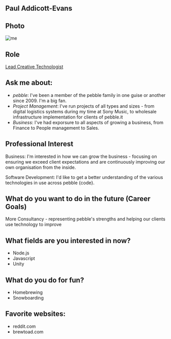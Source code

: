 ## Paul Addicott-Evans

## Photo
![me](https://en.gravatar.com/userimage/96990252/eeaa76789804b5c3f59bc43732b8e3ec.jpg?size=200)
## Role
[Lead Creative Technologist](/great-people/hiring-great-talent/creative-technologist)

## Ask me about:
- *pebble*: I've been a member of the pebble family in one guise or another since 2009. I'm a big fan.
- *Project Management*: I've run projects of all types and sizes - from digital logistics systems during my time at Sony Music, to wholesale infrastructure implementation for clients of pebble.it
- *Business*: I've had exporsure to all aspects of growing a business, from Finance to People management to Sales.


## Professional Interest 
Business: 
I'm interested in how we can grow the business - focusing on ensuring we exceed client expectations and are continuously improving our own organisation from the inside.

Software Development: 
I'd like to get a better understanding of the various technologies in use across pebble {code}. 

## What do you want to do in the future (Career Goals)
More Consultancy - representing pebble's strengths and helping our clients use technology to improve

## What fields are you interested in now?
- Node.js
- Javascript
- Unity

## What do you do for fun?
- Homebrewing
- Snowboarding

## Favorite websites:
- reddit.com
- brewtoad.com
